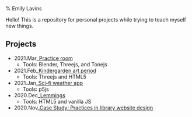 % Emily Lavins

Hello! This is a repository for personal projects while trying to teach myself new things.

## Projects

- 2021.Mar_[Practice room](/practice_room/)
    - Tools: Blender, Threejs, and Tonejs
- 2021.Feb_[Kindergarden art period](/kinder_art/)
    - Tools: Threejs and HTML5
- 2021.Jan_[Sci-fi weather app](/weather/)
    - Tools: p5js
- 2020.Dec_[Lemmings](/lemmings/)
    - Tools: HTML5 and vanilla JS
- 2020.Nov_[Case Study: Practices in library website design](librarydesign/)
